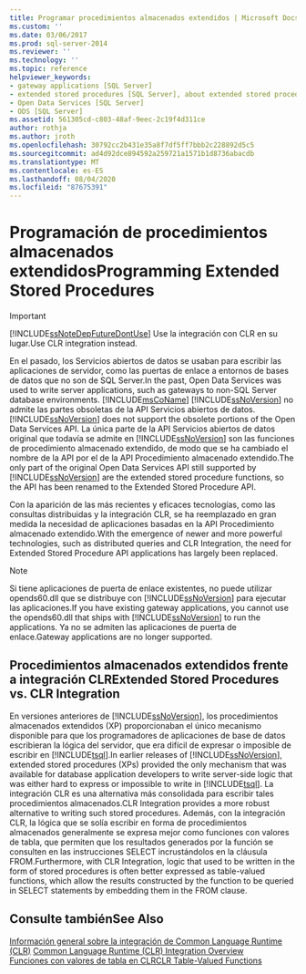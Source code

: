 ```yaml
---
title: Programar procedimientos almacenados extendidos | Microsoft Docs
ms.custom: ''
ms.date: 03/06/2017
ms.prod: sql-server-2014
ms.reviewer: ''
ms.technology: ''
ms.topic: reference
helpviewer_keywords:
- gateway applications [SQL Server]
- extended stored procedures [SQL Server], about extended stored procedures
- Open Data Services [SQL Server]
- ODS [SQL Server]
ms.assetid: 561305cd-c803-48af-9eec-2c19f4d311ce
author: rothja
ms.author: jroth
ms.openlocfilehash: 30792cc2b431e35a8f7df5ff7bbb2c228892d5c5
ms.sourcegitcommit: ad4d92dce894592a259721a1571b1d8736abacdb
ms.translationtype: MT
ms.contentlocale: es-ES
ms.lasthandoff: 08/04/2020
ms.locfileid: "87675391"
---
```

# <a name="programming-extended-stored-procedures"></a><span data-ttu-id="3c278-102">Programación de procedimientos almacenados extendidos</span><span class="sxs-lookup"><span data-stu-id="3c278-102">Programming Extended Stored Procedures</span></span>
    
> [!IMPORTANT]  
>  [!INCLUDE[ssNoteDepFutureDontUse](../../includes/ssnotedepfuturedontuse-md.md)] <span data-ttu-id="3c278-103">Use la integración con CLR en su lugar.</span><span class="sxs-lookup"><span data-stu-id="3c278-103">Use CLR integration instead.</span></span>  
  
 <span data-ttu-id="3c278-104">En el pasado, los Servicios abiertos de datos se usaban para escribir las aplicaciones de servidor, como las puertas de enlace a entornos de bases de datos que no son de SQL Server.</span><span class="sxs-lookup"><span data-stu-id="3c278-104">In the past, Open Data Services was used to write server applications, such as gateways to non-SQL Server database environments.</span></span> [!INCLUDE[msCoName](../../includes/msconame-md.md)] <span data-ttu-id="3c278-105">[!INCLUDE[ssNoVersion](../../includes/ssnoversion-md.md)] no admite las partes obsoletas de la API Servicios abiertos de datos.</span><span class="sxs-lookup"><span data-stu-id="3c278-105">[!INCLUDE[ssNoVersion](../../includes/ssnoversion-md.md)] does not support the obsolete portions of the Open Data Services API.</span></span> <span data-ttu-id="3c278-106">La única parte de la API Servicios abiertos de datos original que todavía se admite en [!INCLUDE[ssNoVersion](../../includes/ssnoversion-md.md)] son las funciones de procedimiento almacenado extendido, de modo que se ha cambiado el nombre de la API por el de la API Procedimiento almacenado extendido.</span><span class="sxs-lookup"><span data-stu-id="3c278-106">The only part of the original Open Data Services API still supported by [!INCLUDE[ssNoVersion](../../includes/ssnoversion-md.md)] are the extended stored procedure functions, so the API has been renamed to the Extended Stored Procedure API.</span></span>  
  
 <span data-ttu-id="3c278-107">Con la aparición de las más recientes y eficaces tecnologías, como las consultas distribuidas y la integración CLR, se ha reemplazado en gran medida la necesidad de aplicaciones basadas en la API Procedimiento almacenado extendido.</span><span class="sxs-lookup"><span data-stu-id="3c278-107">With the emergence of newer and more powerful technologies, such as distributed queries and CLR Integration, the need for Extended Stored Procedure API applications has largely been replaced.</span></span>  
  
> [!NOTE]  
>  <span data-ttu-id="3c278-108">Si tiene aplicaciones de puerta de enlace existentes, no puede utilizar opends60.dll que se distribuye con [!INCLUDE[ssNoVersion](../../includes/ssnoversion-md.md)] para ejecutar las aplicaciones.</span><span class="sxs-lookup"><span data-stu-id="3c278-108">If you have existing gateway applications, you cannot use the opends60.dll that ships with [!INCLUDE[ssNoVersion](../../includes/ssnoversion-md.md)] to run the applications.</span></span> <span data-ttu-id="3c278-109">Ya no se admiten las aplicaciones de puerta de enlace.</span><span class="sxs-lookup"><span data-stu-id="3c278-109">Gateway applications are no longer supported.</span></span>  
  
## <a name="extended-stored-procedures-vs-clr-integration"></a><span data-ttu-id="3c278-110">Procedimientos almacenados extendidos frente a integración CLR</span><span class="sxs-lookup"><span data-stu-id="3c278-110">Extended Stored Procedures vs. CLR Integration</span></span>  
 <span data-ttu-id="3c278-111">En versiones anteriores de [!INCLUDE[ssNoVersion](../../includes/ssnoversion-md.md)], los procedimientos almacenados extendidos (XP) proporcionaban el único mecanismo disponible para que los programadores de aplicaciones de base de datos escribieran la lógica del servidor, que era difícil de expresar o imposible de escribir en [!INCLUDE[tsql](../../includes/tsql-md.md)].</span><span class="sxs-lookup"><span data-stu-id="3c278-111">In earlier releases of [!INCLUDE[ssNoVersion](../../includes/ssnoversion-md.md)], extended stored procedures (XPs) provided the only mechanism that was available for database application developers to write server-side logic that was either hard to express or impossible to write in [!INCLUDE[tsql](../../includes/tsql-md.md)].</span></span> <span data-ttu-id="3c278-112">La integración CLR es una alternativa más consolidada para escribir tales procedimientos almacenados.</span><span class="sxs-lookup"><span data-stu-id="3c278-112">CLR Integration provides a more robust alternative to writing such stored procedures.</span></span> <span data-ttu-id="3c278-113">Además, con la integración CLR, la lógica que se solía escribir en forma de procedimientos almacenados generalmente se expresa mejor como funciones con valores de tabla, que permiten que los resultados generados por la función se consulten en las instrucciones SELECT incrustándolos en la cláusula FROM.</span><span class="sxs-lookup"><span data-stu-id="3c278-113">Furthermore, with CLR Integration, logic that used to be written in the form of stored procedures is often better expressed as table-valued functions, which allow the results constructed by the function to be queried in SELECT statements by embedding them in the FROM clause.</span></span>  
  
## <a name="see-also"></a><span data-ttu-id="3c278-114">Consulte también</span><span class="sxs-lookup"><span data-stu-id="3c278-114">See Also</span></span>  
 <span data-ttu-id="3c278-115">[Información general sobre la integración de Common Language Runtime &#40;CLR&#41;](../clr-integration/common-language-runtime-integration-overview.md) </span><span class="sxs-lookup"><span data-stu-id="3c278-115">[Common Language Runtime &#40;CLR&#41; Integration Overview](../clr-integration/common-language-runtime-integration-overview.md) </span></span>  
 [<span data-ttu-id="3c278-116">Funciones con valores de tabla en CLR</span><span class="sxs-lookup"><span data-stu-id="3c278-116">CLR Table-Valued Functions</span></span>](../clr-integration-database-objects-user-defined-functions/clr-table-valued-functions.md)  
  
  
